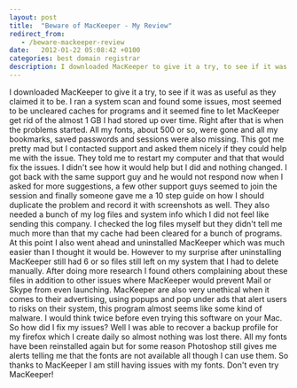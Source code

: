 ```yaml
---
layout: post
title:  "Beware of MacKeeper - My Review"
redirect_from:
   - /beware-mackeeper-review
date:   2012-01-22 05:08:42 +0100
categories: best domain registrar
description: I downloaded MacKeeper to give it a try, to see if it was as useful as they claimed it to be. I ran a system scan and found some issues, most seemed t...
---
```


I downloaded MacKeeper to give it a try, to see if it was as useful as they claimed it to be. I ran a system scan and found some issues, most seemed to be uncleared caches for programs and it seemed fine to let MacKeeper get rid of the almost 1 GB I had stored up over time. Right after that is when the problems started. All my fonts, about 500 or so, were gone and all my bookmarks, saved passwords and sessions were also missing. This got me pretty mad but I contacted support and asked them nicely if they could help me with the issue. They told me to restart my computer and that that would fix the issues. I didn't see how it would help but I did and nothing changed. I got back with the same support guy and he would not respond now when I asked for more suggestions, a few other support guys seemed to join the session and finally someone gave me a 10 step guide on how I should duplicate the problem and record it with screenshots as well. They also needed a bunch of my log files and system info which I did not feel like sending this company. I checked the log files myself but they didn't tell me much more than that my cache had been cleared for a bunch of programs. At this point I also went ahead and uninstalled MacKeeper which was much easier than I thought it would be. However to my surprise after uninstalling MacKeeper still had 6 or so files still left on my system that I had to delete manually. After doing more research I found others complaining about these files in addition to other issues where MacKeeper would prevent Mail or Skype from even launching. MacKeeper are also very unethical when it comes to their advertising, using popups and pop under ads that alert users to risks on their system, this program almost seems like some kind of malware. I would think twice before even trying this software on your Mac. So how did I fix my issues? Well I was able to recover a backup profile for my firefox which I create daily so almost nothing was lost there. All my fonts have been reinstalled again but for some reason Photoshop still gives me alerts telling me that the fonts are not available all though I can use them. So thanks to MacKeeper I am still having issues with my fonts. Don't even try MacKeeper!